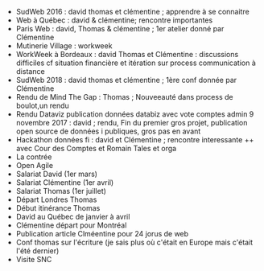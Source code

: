 - SudWeb 2016 : david thomas et clémentine ; apprendre à se connaitre
- Web à Québec : david & clémentine; rencontre importantes
- Paris Web : david, Thomas & clémentine ;  1er atelier donné par Clémentine
- Mutinerie Village : workweek
- WorkWeek à Bordeaux : david Thomas et Clémentine : discussions difficiles cf situation financière et itération sur process communication à distance
- SudWeb 2018 : david thomas et clémentine ;  1ère conf donnée par Clémentine
- Rendu de Mind The Gap : Thomas ; Nouveeauté dans process de boulot,un rendu
- Rendu Dataviz publication données databiz avec vote comptes admin  9 novembre 2017 : david ; rendu, Fin du premier gros projet, publication open source de données i publiques, gros pas en avant
- Hackathon données fi : david et Clémentine ;  rencontre interessante ++ avec Cour des Comptes et Romain Tales et orga 
- La contrée
- Open Agile 
- Salariat David (1er mars) 
- Salariat Clémentine (1er avril)
- Salariat Thomas (1er juillet)
- Départ Londres Thomas
- Début itinérance Thomas
- David au Québec de janvier à avril
- Clémentine départ pour Montréal
- Publication article Clméentine pour 24 jorus de web
- Conf thomas sur l'écriture (je sais plus où c'était en Europe mais c'était l'été dernier) 
- Visite SNC
